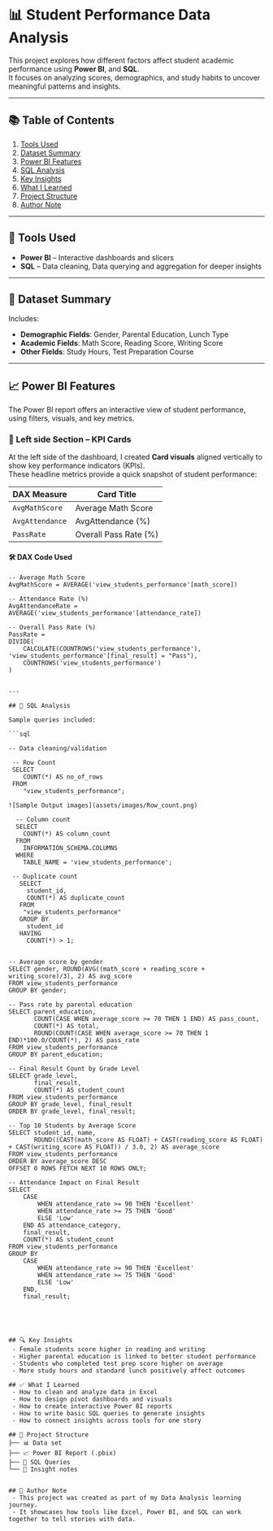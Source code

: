 # 📊 Student Performance Data Analysis

This project explores how different factors affect student academic performance using **Power BI**, and **SQL**.  
It focuses on analyzing scores, demographics, and study habits to uncover meaningful patterns and insights.



---

## 📚 Table of Contents

1. [Tools Used](#-tools-used)  
2. [Dataset Summary](#-dataset-summary)  
3. [Power BI Features](#-power-bi-features)  
4. [SQL Analysis](#-sql-analysis)  
5. [Key Insights](#-key-insights)  
6. [What I Learned](#-what-i-learned)  
7. [Project Structure](#-project-structure)  
8. [Author Note](#-author-note)  


---

## 🔧 Tools Used

- **Power BI** – Interactive dashboards and slicers  
- **SQL** – Data cleaning, Data querying and aggregation for deeper insights  

---

## 📁 Dataset Summary

Includes:
- **Demographic Fields**: Gender, Parental Education, Lunch Type  
- **Academic Fields**: Math Score, Reading Score, Writing Score  
- **Other Fields**: Study Hours, Test Preparation Course  


---

## 📈 Power BI Features

The Power BI report offers an interactive view of student performance, using filters, visuals, and key metrics.

### 🔷 Left side Section – KPI Cards

At the left side of the dashboard, I created **Card visuals** aligned vertically to show key performance indicators (KPIs).  
These headline metrics provide a quick snapshot of student performance:

| DAX Measure         | Card Title              |
|---------------------|--------------------------|
| `AvgMathScore`      | Average Math Score       |
| `AvgAttendance`     | AvgAttendance     (%)    |
| `PassRate`          | Overall Pass Rate (%)    |

#### 🛠 DAX Code Used

```DAX
-- Average Math Score
AvgMathScore = AVERAGE('view_students_performance'[math_score])

-- Attendance Rate (%)
AvgAttendanceRate = AVERAGE('view_students_performance'[attendance_rate])

-- Overall Pass Rate (%)
PassRate = 
DIVIDE(
    CALCULATE(COUNTROWS('view_students_performance'), 'view_students_performance'[final_result] = "Pass"),
    COUNTROWS('view_students_performance')
)


---

## 🧮 SQL Analysis

Sample queries included:

```sql

-- Data cleaning/validation

 -- Row Count
 SELECT 
    COUNT(*) AS no_of_rows 
 FROM 
    "view_students_performance";

![Sample Output images](assets/images/Row_count.png)

  -- Column count
  SELECT 
    COUNT(*) AS column_count 
  FROM 
    INFORMATION_SCHEMA.COLUMNS 
  WHERE 
    TABLE_NAME = 'view_students_performance';

 -- Duplicate count
   SELECT 
     student_id,
     COUNT(*) AS duplicate_count 
   FROM 
    "view_students_performance" 
   GROUP BY 
     student_id 
   HAVING 
     COUNT(*) > 1;


-- Average score by gender
SELECT gender, ROUND(AVG((math_score + reading_score + writing_score)/3), 2) AS avg_score
FROM view_students_performance
GROUP BY gender;

-- Pass rate by parental education
SELECT parent_education,
       COUNT(CASE WHEN average_score >= 70 THEN 1 END) AS pass_count,
       COUNT(*) AS total,
       ROUND(COUNT(CASE WHEN average_score >= 70 THEN 1 END)*100.0/COUNT(*), 2) AS pass_rate
FROM view_students_performance
GROUP BY parent_education;

-- Final Result Count by Grade Level
SELECT grade_level,
       final_result,
       COUNT(*) AS student_count
FROM view_students_performance
GROUP BY grade_level, final_result
ORDER BY grade_level, final_result;

-- Top 10 Students by Average Score
SELECT student_id, name,
       ROUND((CAST(math_score AS FLOAT) + CAST(reading_score AS FLOAT) + CAST(writing_score AS FLOAT)) / 3.0, 2) AS average_score
FROM view_students_performance
ORDER BY average_score DESC
OFFSET 0 ROWS FETCH NEXT 10 ROWS ONLY;

-- Attendance Impact on Final Result
SELECT 
    CASE 
        WHEN attendance_rate >= 90 THEN 'Excellent'
        WHEN attendance_rate >= 75 THEN 'Good'
        ELSE 'Low'
    END AS attendance_category,
    final_result,
    COUNT(*) AS student_count
FROM view_students_performance
GROUP BY 
    CASE 
        WHEN attendance_rate >= 90 THEN 'Excellent'
        WHEN attendance_rate >= 75 THEN 'Good'
        ELSE 'Low'
    END,
    final_result;





## 🔍 Key Insights
 - Female students score higher in reading and writing
 - Higher parental education is linked to better student performance
 - Students who completed test prep score higher on average
 - More study hours and standard lunch positively affect outcomes

## ✅ What I Learned
 - How to clean and analyze data in Excel
 - How to design pivot dashboards and visuals
 - How to create interactive Power BI reports
 - How to write basic SQL queries to generate insights
 - How to connect insights across tools for one story

## 📂 Project Structure
├── 📊 Data set
├── 📈 Power BI Report (.pbix)
├── 🧾 SQL Queries
└── 📑 Insight notes


## 📌 Author Note
 - This project was created as part of my Data Analysis learning journey.
 - It showcases how tools like Excel, Power BI, and SQL can work together to tell stories with data.
